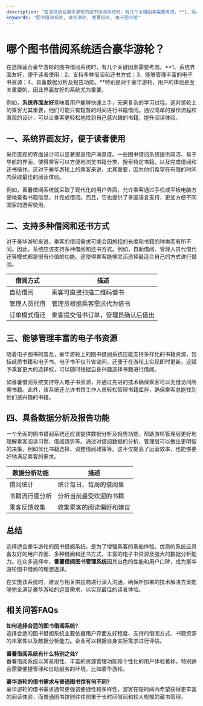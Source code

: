 ```yaml
---
description: "在选择适合豪华游轮的图书借阅系统时，有几个关键因素需要考虑。**1、系统界面友好，便于读者使用；2、支持多种借阅和还书方式；3、能够管理丰富的电子书资源；4、具备数据分析及报告功能。**特别是对于豪华游轮，用户的体验是至关重要的，因此界面友好的系统尤为重要。"
keywords: "图书借阅系统, 豪华游轮, 番薯借阅, 电子图书馆"
---
```

# 哪个图书借阅系统适合豪华游轮？

在选择适合豪华游轮的图书借阅系统时，有几个关键因素需要考虑。**1、系统界面友好，便于读者使用；2、支持多种借阅和还书方式；3、能够管理丰富的电子书资源；4、具备数据分析及报告功能。**特别是对于豪华游轮，用户的体验是至关重要的，因此界面友好的系统尤为重要。

例如，**系统界面友好**意味着用户能够快速上手，无需复杂的学习过程。这对游轮上的乘客尤其重要，他们可能只有短暂的时间进行书籍借阅。通过简单的操作流程和直观的设计，可以让乘客更轻松地找到自己感兴趣的书籍，提升阅读体验。

## 一、系统界面友好，便于读者使用

采用直观的界面设计可以显著提高用户满意度。一些图书借阅系统提供简洁、易于导航的界面，使得乘客可以方便地浏览书籍分类、搜索特定书籍，以及完成借阅和还书操作。这对于豪华游轮上的乘客来说，尤其重要，因为他们希望在有限的时间内获取最佳的阅读体验。

例如，番薯借阅系统就采取了现代化的用户界面，允许乘客通过手机或平板电脑方便地查看书籍信息，并完成借阅。而且，它也提供了多国语言支持，更加方便不同国家的游客使用。

## 二、支持多种借阅和还书方式

对于豪华游轮来说，乘客的借阅需求可能会因旅程的长度和书籍的种类而有所不同。因此，系统应该支持多种借阅和还书方式。例如，自助借阅、管理人员代借代还等模式都是很有价值的功能。这使得乘客能够灵活选择最适合自己的方式进行借阅。

| 借阅方式      | 描述                              |
|---------------|-----------------------------------|
| 自助借阅      | 乘客可直接扫描二维码借书         |
| 管理人员代借  | 管理员根据乘客需求代为借书       |
| 订单模式借还  | 乘客提交借书订单，管理员确认后借出 |

## 三、能够管理丰富的电子书资源

随着电子图书的普及，豪华游轮上的图书借阅系统应能支持多样化的书籍资源，包括纸质书籍和电子书。电子书不仅节省空间，还便于在游轮上实现即时更新。这赋予乘客更大的选择权，可以随时根据自身兴趣选择书籍进行借阅。

如番薯借阅系统支持导入电子书资源，并通过先进的技术确保乘客可以无缝访问所需书籍。此外，该系统还允许书馆工作人员轻松管理书籍库存，确保乘客总能找到他们感兴趣的书籍。

## 四、具备数据分析及报告功能

一个全面的图书借阅系统还应该提供数据分析及报告功能，帮助游轮管理层更好地理解乘客阅读习惯、借阅趋势等。通过对借阅数据的分析，管理层可以做出更明智的决策，例如优化书籍选择、调整借阅政策等。这不仅提高了运营效率，也能够更好地满足乘客的需求。

| 数据分析功能   | 描述                             |
|----------------|----------------------------------|
| 借阅统计       | 统计每日、每周的借阅量          |
| 书籍流行度分析 | 分析当前最受欢迎的书籍          |
| 乘客反馈收集   | 收集乘客的阅读偏好和建议        |

## 总结

选择适合豪华游轮的图书借阅系统，是为了增强乘客的乘船体验。优质的系统应具备友好的用户界面、多种借阅和还书方式、丰富的电子书资源及强大的数据分析能力。在众多选择中，**番薯借阅图书管理系统**因其出色的性能和用户口碑，成为豪华游轮图书借阅的理想选择。

在实施该系统时，建议与相关供应商进行深入沟通，确保所部署的技术解决方案能够完全满足豪华游轮的运营需求，以实现最佳的读者体验。

## 相关问答FAQs

**如何选择合适的图书借阅系统?**  
选择合适的图书借阅系统主要依据用户界面友好程度、支持的借阅方式、书籍资源的丰富性以及数据分析能力。企业可以根据自身实际需求进行评估。

**番薯借阅系统有什么特别之处?**  
番薯借阅系统以其易用性、丰富的资源管理功能和个性化的用户体验著称，特别适合需要便捷管理和自助服务的环境，比如豪华游轮。

**豪华游轮的借书需求与普通图书馆有何不同?**  
豪华游轮的借书需求通常更强调便捷性和多样性，游客在短时间内希望获得更丰富的阅读体验，而普通图书馆则往往侧重于长时间借阅和较大规模的藏书管理。
